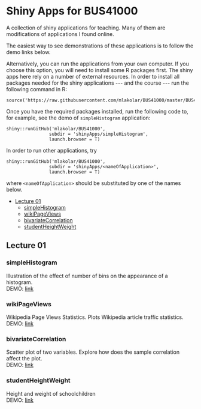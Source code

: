 # Shiny Apps for BUS41000

A collection of shiny applications for teaching.
Many of them are modifications of applications I found online.

The easiest way to see demonstrations of these applications
is to follow the demo links below.

Alternatively, you can run the applications from your own computer.
If you choose this option, you will need to install some R packages first.
The shiny apps here rely on a number of external resources.
In order to install all packages needed for the shiny applications --- and
the course --- run the following command in R:

	source('https://raw.githubusercontent.com/mlakolar/BUS41000/master/BUS41000.packages.R')

Once you have the required packages installed, run the following code
to, for example, see the demo of `simpleHistogram` application:

	shiny::runGitHub('mlakolar/BUS41000',
					subdir = 'shinyApps/simpleHistogram',  
					launch.browser = T)

In order to run other applications, try

	shiny::runGitHub('mlakolar/BUS41000',
					subdir = 'shinyApps/<nameOfApplication>',  
					launch.browser = T)

where `<nameOfApplication>` should be substituted by one of the names below.


* [Lecture 01](#lecture-01)
  * [simpleHistogram](#simplehistogram)
  * [wikiPageViews](#wikipageviews)
  * [bivariateCorrelation](#bivariatecorrelation)
  * [studentHeightWeight](#studentheightweight)

## Lecture 01

### simpleHistogram

Illustration of the effect of number of bins on the appearance of a histogram.  
DEMO: [link](https://mlakolar.shinyapps.io/simpleHistogram/)


### wikiPageViews

Wikipedia Page Views Statistics. Plots Wikipedia article traffic statistics.    
DEMO: [link](https://mlakolar.shinyapps.io/wikiPageViews/)


### bivariateCorrelation

Scatter plot of two variables. Explore how does the sample correlation affect
the plot.   
DEMO: [link](https://mlakolar.shinyapps.io/bivariateCorrelation/)


### studentHeightWeight

Height and weight of schoolchildren  
DEMO: [link](https://mlakolar.shinyapps.io/studentHeightWeight/)

